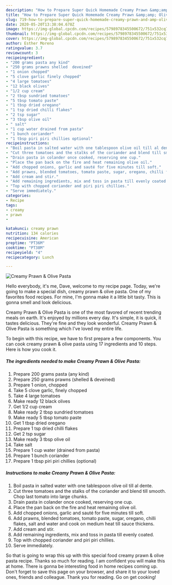 ```yaml
---
description: "How to Prepare Super Quick Homemade Creamy Prawn &amp;amp; Olive Pasta"
title: "How to Prepare Super Quick Homemade Creamy Prawn &amp;amp; Olive Pasta"
slug: 719-how-to-prepare-super-quick-homemade-creamy-prawn-and-amp-olive-pasta
date: 2020-05-20T13:38:04.678Z
image: https://img-global.cpcdn.com/recipes/5798978345500672/751x532cq70/creamy-prawn-olive-pasta-recipe-main-photo.jpg
thumbnail: https://img-global.cpcdn.com/recipes/5798978345500672/751x532cq70/creamy-prawn-olive-pasta-recipe-main-photo.jpg
cover: https://img-global.cpcdn.com/recipes/5798978345500672/751x532cq70/creamy-prawn-olive-pasta-recipe-main-photo.jpg
author: Esther Moreno
ratingvalue: 3.7
reviewcount: 3
recipeingredient:
- "200 grams pasta any kind"
- "250 grams prawns shelled  deveined"
- "1 onion chopped"
- "5 clove garlic finely chopped"
- "4 large tomatoes"
- "12 black olives"
- "1/2 cup cream"
- "2 tbsp sundried tomatoes"
- "5 tbsp tomato paste"
- "1 tbsp dried oregano"
- "1 tsp dried chilli flakes"
- "2 tsp sugar"
- "3 tbsp olive oil"
- " salt"
- "1 cup water drained from pasta"
- "1 bunch coriander"
- "1 tbsp piri piri chillies optional"
recipeinstructions:
- "Boil pasta in salted water with one tablespoon olive oil till al dente."
- "Cut three tomatoes and the stalks of the coriander and blend till smooth. Chop last tomato into large chunks."
- "Drain pasta in colander once cooked, reserving one cup."
- "Place the pan back on the fire and heat remaining olive oil."
- "Add chopped onions, garlic and sauté for five minutes till soft."
- "Add prawns, blended tomatoes, tomato paste, sugar, oregano, chilli flakes, salt and water and cook on medium heat till sauce thickens."
- "Add cream and stir."
- "Add remaining ingredients, mix and toss in pasta till evenly coated."
- "Top with chopped coriander and piri piri chillies."
- "Serve immediately."
categories:
- Recipe
tags:
- creamy
- prawn
- 

katakunci: creamy prawn  
nutrition: 134 calories
recipecuisine: American
preptime: "PT36M"
cooktime: "PT38M"
recipeyield: "4"
recipecategory: Lunch

---
```



![Creamy Prawn &amp; Olive Pasta](https://img-global.cpcdn.com/recipes/5798978345500672/751x532cq70/creamy-prawn-olive-pasta-recipe-main-photo.jpg)

Hello everybody, it's me, Dave, welcome to my recipe page. Today, we're going to make a special dish, creamy prawn &amp; olive pasta. One of my favorites food recipes. For mine, I'm gonna make it a little bit tasty. This is gonna smell and look delicious.



Creamy Prawn &amp; Olive Pasta is one of the most favored of recent trending meals on earth. It's enjoyed by millions every day. It's simple, it is quick, it tastes delicious. They're fine and they look wonderful. Creamy Prawn &amp; Olive Pasta is something which I've loved my entire life.


To begin with this recipe, we have to first prepare a few components. You can cook creamy prawn &amp; olive pasta using 17 ingredients and 10 steps. Here is how you cook it.

<!--inarticleads1-->

##### The ingredients needed to make Creamy Prawn &amp; Olive Pasta:

1. Prepare 200 grams pasta (any kind)
1. Prepare 250 grams prawns (shelled &amp; deveined)
1. Prepare 1 onion, chopped
1. Take 5 clove garlic, finely chopped
1. Take 4 large tomatoes
1. Make ready 12 black olives
1. Get 1/2 cup cream
1. Make ready 2 tbsp sundried tomatoes
1. Make ready 5 tbsp tomato paste
1. Get 1 tbsp dried oregano
1. Prepare 1 tsp dried chilli flakes
1. Get 2 tsp sugar
1. Make ready 3 tbsp olive oil
1. Take  salt
1. Prepare 1 cup water (drained from pasta)
1. Prepare 1 bunch coriander
1. Prepare 1 tbsp piri piri chillies (optional)




<!--inarticleads2-->

##### Instructions to make Creamy Prawn &amp; Olive Pasta:

1. Boil pasta in salted water with one tablespoon olive oil till al dente.
1. Cut three tomatoes and the stalks of the coriander and blend till smooth. Chop last tomato into large chunks.
1. Drain pasta in colander once cooked, reserving one cup.
1. Place the pan back on the fire and heat remaining olive oil.
1. Add chopped onions, garlic and sauté for five minutes till soft.
1. Add prawns, blended tomatoes, tomato paste, sugar, oregano, chilli flakes, salt and water and cook on medium heat till sauce thickens.
1. Add cream and stir.
1. Add remaining ingredients, mix and toss in pasta till evenly coated.
1. Top with chopped coriander and piri piri chillies.
1. Serve immediately.




So that is going to wrap this up with this special food creamy prawn &amp; olive pasta recipe. Thanks so much for reading. I am confident you will make this at home. There is gonna be interesting food in home recipes coming up. Don't forget to save this page on your browser, and share it to your loved ones, friends and colleague. Thank you for reading. Go on get cooking!

